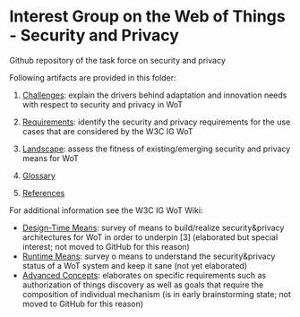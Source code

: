 # Interest Group on the Web of Things - Security and Privacy
Github repository of the task force on security and privacy 

Following artifacts are provided in this folder:

1. [Challenges](https://github.com/w3c/wot/edit/master/IG-SP/SecurityPrivacyChallenges.md): explain the drivers behind adaptation and innovation needs with respect to security and privacy in WoT

2. [Requirements](https://github.com/w3c/wot/edit/master/IG-SP/SecurityPrivacyRequirements.md): identify the security and privacy requirements for the use cases that are considered by the W3C IG WoT 

3. [Landscape](https://github.com/w3c/wot/edit/master/IG-SP/SecurityPrivacyLandscape.md): assess the fitness of existing/emerging security and privacy means for WoT

4. [Glossary](https://github.com/w3c/wot/edit/master/IG-SP/SecurityPrivacyGlossary.md)

5. [References](https://github.com/w3c/wot/edit/master/IG-SP/SecurityPrivacyReferences.md)

For additional information see the W3C IG WoT Wiki:
* [Design-Time Means](https://www.w3.org/WoT/IG/wiki/Design-Time_Security%26Privacy_Means): survey of means to build/realize security&privacy architectures for WoT in order to underpin [3] (elaborated but special interest; not moved to GitHub for this reason)
* [Runtime Means](): survey o means to understand the security&privacy status of a WoT system and keep it sane (not yet elaborated)
* [Advanced Concepts](https://www.w3.org/WoT/IG/wiki/Security%26Privacy_Advanced_Concepts): elaborates on specific requirements such as authorization of things discovery as well as goals that require the composition of individual mechanism (is in early brainstorming state; not moved to GitHub for this reason)
